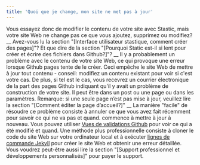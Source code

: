 ```yaml
---
title: 'Quoi que je change, mon site ne met pas à jour'
---
```

Vous essayez donc de modifier le contenu de votre site avec Stastic, mais votre site Web ne change pas ce que vous ajoutez, supprimez ou modifiez? __ Avez-vous lu la section "[Interface utilisateur stastique, comment créer des pages]"? Et que dire de la section "[Pourquoi Static est-il si lent pour créer et écrire des fichiers dans Github?]"? __ Il y a probablement un problème avec le contenu de votre site Web, ce qui provoque une erreur lorsque Github pages tente de le créer. Ceci empêche le site Web de mettre à jour tout contenu - conseil: modifiez un contenu existant pour voir si c'est votre cas. De plus, si tel est le cas, vous recevrez un courrier électronique de la part des pages Github indiquant qu'il y avait un problème de construction de votre site. Il peut être dans un post ou une page ou dans les paramètres. Remarque: si une seule page n’est pas mise à jour, veuillez lire la section "[Comment éditer la page d’accueil?]" __ La manière "facile" de résoudre ce problème consiste à annuler ce que vous avez fait récemment pour savoir ce qui ne va pas et quand. commence à mettre à jour à nouveau. Vous pouvez utiliser [Vues de validations Github](https://help.github.com/fr/articles/differences-between-commit-views) pour voir ce qui a été modifié et quand. Une méthode plus professionnelle consiste à cloner le code du site Web sur votre ordinateur local et à exécuter [lignes de commande Jekyll](https://jekyllrb.com/docs/) pour créer le site Web et obtenir une erreur détaillée. Vous voudrez peut-être aussi lire la section "[Support professionnel et développements personnalisés]" pour payer le support.
